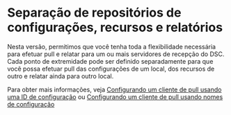 # <a name="separation-of-configuration-resource-and-report-repositories"></a>Separação de repositórios de configurações, recursos e relatórios

Nesta versão, permitimos que você tenha toda a flexibilidade necessária para efetuar pull e relatar para um ou mais servidores de recepção do DSC. Cada ponto de extremidade pode ser definido separadamente para que você possa efetuar pull das configurações de um local, dos recursos de outro e relatar ainda para outro local. 

Para obter mais informações, veja [Configurando um cliente de pull usando uma ID de configuração](https://msdn.microsoft.com/powershell/dsc/pullclientconfigid) ou [Configurando um cliente de pull usando nomes de configuração](https://msdn.microsoft.com/powershell/dsc/pullclientconfignames)
